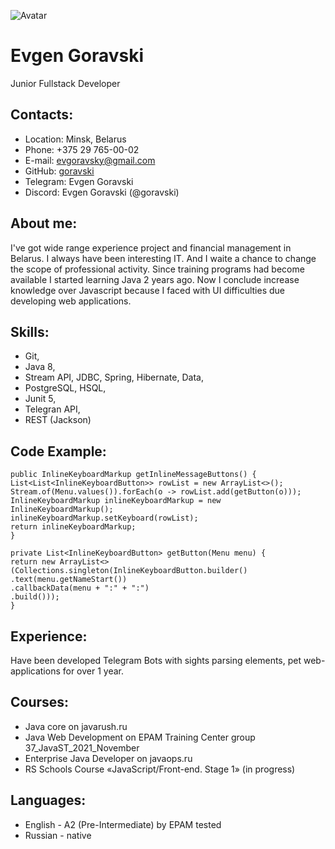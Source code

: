 
![Avatar](https://avatars.githubusercontent.com/u/77806737?v=4)
# Evgen Goravski
Junior Fullstack Developer


## Contacts:
- Location: Minsk, Belarus
- Phone: +375 29 765-00-02
- E-mail: evgoravsky@gmail.com
- GitHub: [goravski](https://github.com/goravski)
- Telegram: Evgen Goravski
- Discord: Evgen Goravski (@goravski)


## About me:
I've got wide range experience project and financial management in Belarus. I always have been interesting IT.
And I waite a chance to change the scope of professional activity. Since training programs had become available I started learning Java 2 years ago. 
Now I conclude increase knowledge over Javascript because I faced with UI difficulties due developing web applications. 


## Skills:
* Git, 
* Java 8, 
* Stream API, JDBC, Spring, Hibernate, Data, 
* PostgreSQL, HSQL, 
* Junit 5, 
* Telegran API, 
* REST (Jackson)


## Code Example:
````
public InlineKeyboardMarkup getInlineMessageButtons() {
List<List<InlineKeyboardButton>> rowList = new ArrayList<>();
Stream.of(Menu.values()).forEach(o -> rowList.add(getButton(o)));
InlineKeyboardMarkup inlineKeyboardMarkup = new InlineKeyboardMarkup();
inlineKeyboardMarkup.setKeyboard(rowList);
return inlineKeyboardMarkup;
}

private List<InlineKeyboardButton> getButton(Menu menu) {
return new ArrayList<>(Collections.singleton(InlineKeyboardButton.builder()
.text(menu.getNameStart())
.callbackData(menu + ":" + ":")
.build()));
}

````


## Experience:
Have been developed Telegram Bots with sights parsing elements, pet web-applications for over 1 year. 


## Courses:
* Java core on javarush.ru
* Java Web Development on EPAM Training Center group 37_JavaST_2021_November
* Enterprise Java Developer on javaops.ru
* RS Schools Course «JavaScript/Front-end. Stage 1» (in progress)


## Languages:
* English - A2 (Pre-Intermediate) by EPAM tested
* Russian - native


